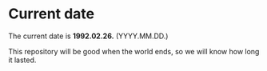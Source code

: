 # Current date

The current date is **1992.02.26.** (YYYY.MM.DD.)

This repository will be good when the world ends, so we will know how long it lasted.